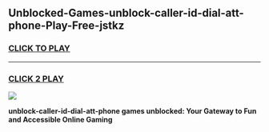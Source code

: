 
## Unblocked-Games-unblock-caller-id-dial-att-phone-Play-Free-jstkz
<h3>
<a href="https://premium76.site?title=unblock-caller-id-dial-att-phone&ref=21A">CLICK TO PLAY</a></h3>
<hr>

<h3>
<a href="https://premium76.site?title=unblock-caller-id-dial-att-phone&ref=21A">CLICK 2 PLAY</a>
  
</h3>

<a href="https://premium76.site?title=unblock-caller-id-dial-att-phone&ref=21A"><img src="https://clearcache.store/games.png"></a>


**unblock-caller-id-dial-att-phone games unblocked: Your Gateway to Fun and Accessible Online Gaming**
